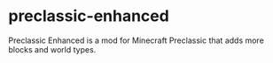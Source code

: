 # preclassic-enhanced
 Preclassic Enhanced is a mod for Minecraft Preclassic that adds more blocks and world types.
